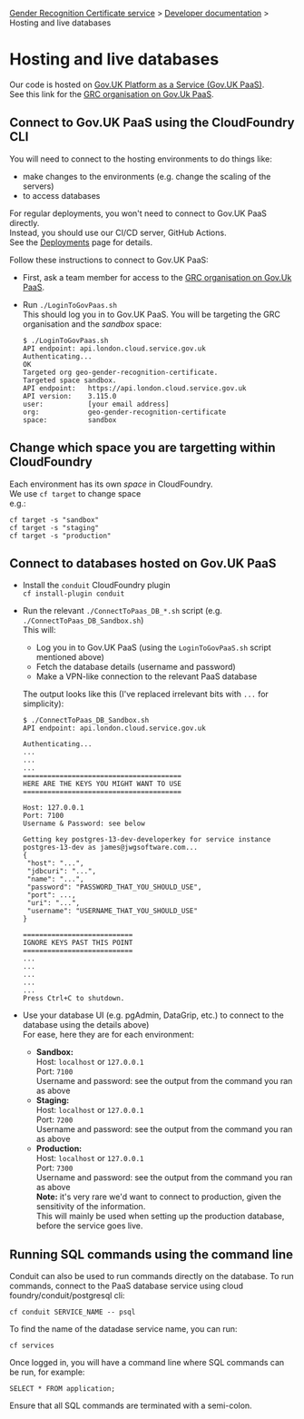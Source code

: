 
[Gender Recognition Certificate service](../README.md) >
[Developer documentation](README.md) >
Hosting and live databases

# Hosting and live databases

Our code is hosted on [Gov.UK Platform as a Service (Gov.UK PaaS)](https://www.cloud.service.gov.uk/).  
See this link for the [GRC organisation on Gov.Uk PaaS](https://admin.london.cloud.service.gov.uk/organisations/7f161279-648d-4cf4-99c6-0e8af0454f65).

## Connect to Gov.UK PaaS using the CloudFoundry CLI
You will need to connect to the hosting environments to do things like:
* make changes to the environments (e.g. change the scaling of the servers)
* to access databases

For regular deployments, you won't need to connect to Gov.UK PaaS directly.  
Instead, you should use our CI/CD server, GitHub Actions.  
See the [Deployments](Deployments.md) page for details.

Follow these instructions to connect to Gov.UK PaaS:
* First, ask a team member for access to the [GRC organisation on Gov.Uk PaaS](https://admin.london.cloud.service.gov.uk/organisations/7f161279-648d-4cf4-99c6-0e8af0454f65).

* Run `./LoginToGovPaas.sh`  
  This should log you in to Gov.UK PaaS. You will be targeting the GRC organisation and the *sandbox* space:  
  ```
  $ ./LoginToGovPaas.sh
  API endpoint: api.london.cloud.service.gov.uk
  Authenticating...
  OK
  Targeted org geo-gender-recognition-certificate.
  Targeted space sandbox.
  API endpoint:   https://api.london.cloud.service.gov.uk
  API version:    3.115.0
  user:           [your email address]
  org:            geo-gender-recognition-certificate
  space:          sandbox
  ```

## Change which space you are targetting within CloudFoundry
Each environment has its own *space* in CloudFoundry.  
We use `cf target` to change space  
e.g.:

```
cf target -s "sandbox"
cf target -s "staging"
cf target -s "production"
```

## Connect to databases hosted on Gov.UK PaaS

* Install the `conduit` CloudFoundry plugin  
  `cf install-plugin conduit`

* Run the relevant `./ConnectToPaas_DB_*.sh` script (e.g. `./ConnectToPaas_DB_Sandbox.sh`)  
  This will:
  * Log you in to Gov.UK PaaS (using the `LoginToGovPaaS.sh` script mentioned above)
  * Fetch the database details (username and password)
  * Make a VPN-like connection to the relevant PaaS database

  The output looks like this (I've replaced irrelevant bits with `...` for simplicity):
  ```
  $ ./ConnectToPaas_DB_Sandbox.sh
  API endpoint: api.london.cloud.service.gov.uk
  
  Authenticating...
  ...
  ...
  ...
  =======================================
  HERE ARE THE KEYS YOU MIGHT WANT TO USE
  =======================================
  
  Host: 127.0.0.1
  Port: 7100
  Username & Password: see below
  
  Getting key postgres-13-dev-developerkey for service instance postgres-13-dev as james@jwgsoftware.com...
  {
   "host": "...",
   "jdbcuri": "...",
   "name": "...",
   "password": "PASSWORD_THAT_YOU_SHOULD_USE",
   "port": ...,
   "uri": "...",
   "username": "USERNAME_THAT_YOU_SHOULD_USE"
  }
  
  ===========================
  IGNORE KEYS PAST THIS POINT
  ===========================  
  ...
  ...
  ...
  ...
  ...
  Press Ctrl+C to shutdown.
  ```

* Use your database UI (e.g. pgAdmin, DataGrip, etc.) to connect to the database using the details above)  
  For ease, here they are for each environment:
  * **Sandbox:**  
    Host: `localhost` or `127.0.0.1`  
    Port: `7100`  
    Username and password: see the output from the command you ran as above
  * **Staging:**  
    Host: `localhost` or `127.0.0.1`  
    Port: `7200`  
    Username and password: see the output from the command you ran as above
  * **Production:**  
    Host: `localhost` or `127.0.0.1`  
    Port: `7300`  
    Username and password: see the output from the command you ran as above  
    **Note:** it's very rare we'd want to connect to production, given the sensitivity of the information.  
    This will mainly be used when setting up the production database, before the service goes live.

## Running SQL commands using the command line

Conduit can also be used to run commands directly on the database. To run commands, connect to the PaaS database service using cloud foundry/conduit/postgresql cli:

`cf conduit SERVICE_NAME -- psql`

To find the name of the datadase service name, you can run:

`cf services`

Once logged in, you will have a command line where SQL commands can be run, for example:

`SELECT * FROM application;`

Ensure that all SQL commands are terminated with a semi-colon.
